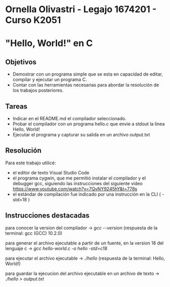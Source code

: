 ﻿# Ornella Olivastri - Legajo 1674201 - Curso K2051 

# "Hello, World!" en C

## Objetivos
- Demostrar con un programa simple que se esta en capacidad de editar, compilar y ejecutar un programa C.
- Contar con las herramientas necesarias para abordar la resolución de los trabajos posteriores.

## Tareas
- Indicar en el README.md el compilador seleccionado.
- Probar el compilador con un programa hello.c que envie a stdout la linea Hello, World!
- Ejecutar el programa y capturar su salida en un archivo output.txt

## Resolución
Para este trabajo utilicé:
- el editor de texto Visual Studio Code
- el programa cygwin, que me permitió instalar el compilador y el debugger gcc, siguiendo las instrucciones del siguiente video https://www.youtube.com/watch?v=7QvNY9245hY&t=778s
- el estándar de compilación fue indicado por una instrucción en la CLI ( -std=18 )


## Instrucciones destacadas

para conocer la version del compilador -> *gcc --version* (respuesta de la terminal: gcc (GCC) 10.2.0)

para generar el archivo ejecutable a partir de un fuente, en la version 18 del lenguaje c -> *gcc hello-world.c -o hello -std=c18*

para ejecutar el archivo ejecutable -> *./hello* (respuesta de la terminal: Hello, World!)

para guardar la ejecucion del archivo ejecutable en un archivo de texto -> *./hello > output.txt*
